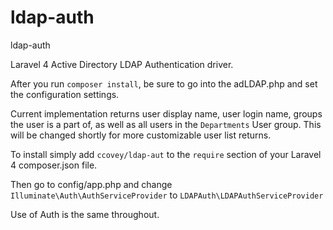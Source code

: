 ldap-auth
=========

ldap-auth

Laravel 4 Active Directory LDAP Authentication driver. 

After you run `composer install`, be sure to go into the adLDAP.php and set the configuration settings.

Current implementation returns user display name, user login name, groups the user is a part of, as well
as all users in the `Departments` User group. This will be changed shortly for more customizable user list returns.

To install simply add 
`ccovey/ldap-aut` to the `require` section of your Laravel 4 composer.json file.

Then go to config/app.php and change `Illuminate\Auth\AuthServiceProvider` to `LDAPAuth\LDAPAuthServiceProvider`

Use of Auth is the same throughout. 
